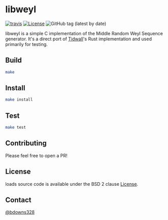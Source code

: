# libweyl

[![travis](https://img.shields.io/travis/briandowns/libweyl.svg)](https://travis-ci.org/briandowns/libweyl/)
[![License](https://img.shields.io/badge/License-BSD%202--Clause-orange.svg)](https://opensource.org/licenses/BSD-2-Clause)
![GitHub tag (latest by date)](https://img.shields.io/github/v/tag/briandowns/libweyl?style=plastic)

libweyl is a simple C implementation of the Middle Random Weyl Sequence generator.  It's a direct port of [Tidwall](https://github.com/tidwall/weyl-rs)'s Rust implementation and used primarily for testing.

## Build

```sh
make
```

## Install 

```sh
make install
```

## Test

```sh
make test
```

## Contributing

Please feel free to open a PR!

## License

loads source code is available under the BSD 2 clause [License](/LICENSE).

## Contact

[@bdowns328](http://twitter.com/bdowns328)

